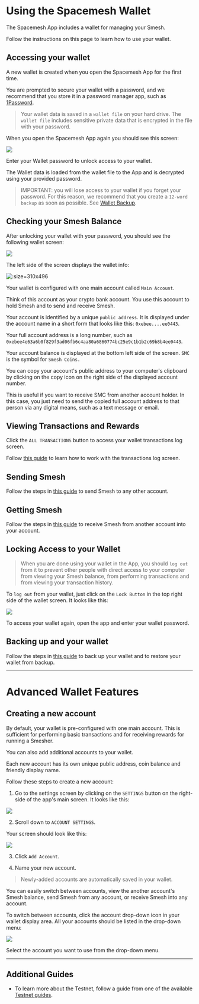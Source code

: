 # Using the Spacemesh Wallet

The Spacemesh App includes a wallet for managing your Smesh.

Follow the instructions on this page to learn how to use your wallet.

## Accessing your wallet

A new wallet is created when you open the Spacemesh App for the first time.

You are prompted to secure your wallet with a password, and we recommend that you store it in a password manager app, such as [1Password](https://1password.com).

> Your wallet data is saved in a `wallet file` on your hard drive. The `wallet file` includes sensitive private data that is encrypted in the file with your password.

When you open the Spacemesh App again you should see this screen:

![](images/v1.0/unlock_wallet.png)

Enter your Wallet password to unlock access to your wallet.

The Wallet data is loaded from the wallet file to the App and is decrypted using your provided password.

> IMPORTANT: you will lose access to your wallet if you forget your password. For this reason, we recommend that you create a `12-word backup` as soon as possible. See [Wallet Backup](backup.md).


## Checking your Smesh Balance

After unlocking your wallet with your password, you should see the following wallet screen:

![](images/v1.0/wallet_screen.png)

The left side of the screen displays the wallet info:

![](images/v1.0/wallet_details.png ':size=310x496')

Your wallet is configured with one main account called `Main Account`.

Think of this account as your crypto bank account. You use this account to hold Smesh and to send and receive Smesh.

Your account is identified by a unique `public address`. It is displayed under the account name in a short form that looks like this: `0xebee....ee0443`.

Your full account address is a long number, such as `0xebee4e63a6b0f829f3ad06fb6c4aa80a6860774bc25e9c1b1b2c69b8b4ee0443`.

Your account balance is displayed at the bottom left side of the screen. `SMC` is the symbol for `Smesh Coins.`

You can copy your account's public address to your computer's clipboard by clicking on the copy icon on the right side of the displayed  account number.

This is useful if you want to receive SMC from another account holder. In this case, you just need to send the copied full account address to that person via any digital means, such as a text message or email.

## Viewing Transactions and Rewards

Click the `ALL TRANSACTIONS` button to access your wallet transactions log screen.

Follow [this guide](wallet_logs.md) to learn how to work with the transactions log screen.

## Sending Smesh
Follow the steps in [this guide](send_coin.md) to send Smesh to any other account.

## Getting Smesh
Follow the steps in [this guide](get_coin.md) to receive Smesh from another account into your account.

## Locking Access to your Wallet

> When you are done using your wallet in the App, you should `log out` from it to prevent other people with direct access to your computer from viewing your Smesh balance, from performing transactions and from viewing your transaction history.  

To `log out` from your wallet, just click on the `Lock Button` in the top right side of the wallet screen. It looks like this:

![](images/v1.0/lock_button.png)

To access your wallet again, open the app and enter your wallet password.

## Backing up and your wallet

Follow the steps in [this guide](backup.md) to back up your wallet and to restore your wallet from backup.


---

# Advanced Wallet Features

## Creating a new account

By default, your wallet is pre-configured with one main account. This is sufficient for performing basic transactions and for receiving rewards for running a Smesher.

You can also add additional accounts to your wallet.

Each new account has its own unique public address, coin balance and friendly display name.

Follow these steps to create a new account:

1. Go to the settings screen by clicking on the `SETTINGS` button on the right-side of the app's main screen. It looks like this:

![](images/v1.0/settings_button.png)

2. Scroll down to `ACCOUNT SETTINGS`.

Your screen should look like this:

![](images/v1.0/account_settings.png)

3. Click `Add Account`.

4. Name your new account.

> Newly-added accounts are automatically saved in your wallet.

You can easily switch between accounts, view the another account's Smesh balance, send Smesh from any account, or receive Smesh into any account.

To switch between accounts, click the account drop-down icon in your wallet display area. All your accounts should be listed in the drop-down menu:

![](images/v1.0/wallet_accounts.png)

Select the account you want to use from the drop-down menu.

---   

## Additional Guides
- To learn more about the Testnet, follow a guide from one of the available [Testnet guides](all.md).
